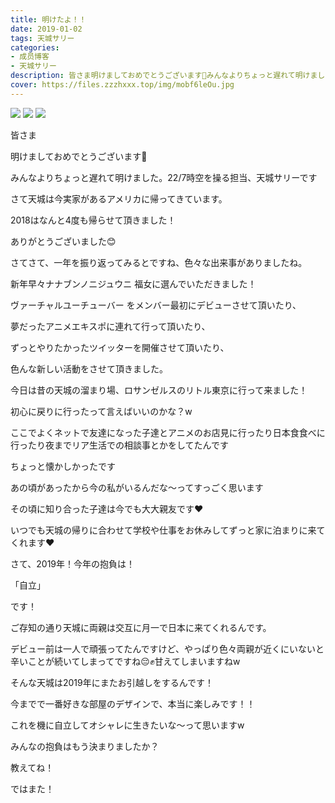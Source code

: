 ```yaml
---
title: 明けたよ！！
date: 2019-01-02
tags: 天城サリー
categories: 
- 成员博客
- 天城サリー
description: 皆さま明けましておめでとうございます🎍みんなよりちょっと遅れて明けました。22/7時空を操る担当、天城サリーですさて天城は今実家があるアメリカに帰ってきています。2018はなんと4度も帰らせて頂きました！あ...
cover: https://files.zzzhxxx.top/img/mobf6leOu.jpg 
---
```

![](https://files.zzzhxxx.top/img/mobf6leOu.jpg)
![](https://files.zzzhxxx.top/img/mobzYJn4k.jpg)
![](https://files.zzzhxxx.top/img/mobTBEd6d.jpg)

皆さま




明けましておめでとうございます🎍




みんなよりちょっと遅れて明けました。22/7時空を操る担当、天城サリーです







さて天城は今実家があるアメリカに帰ってきています。




2018はなんと4度も帰らせて頂きました！




ありがとうございました😊




さてさて、一年を振り返ってみるとですね、色々な出来事がありましたね。




新年早々ナナブンノニジュウニ 福女に選んでいただきました！




ヴァーチャルユーチューバー をメンバー最初にデビューさせて頂いたり、




夢だったアニメエキスポに連れて行って頂いたり、




ずっとやりたかったツイッターを開催させて頂いたり、




色んな新しい活動をさせて頂きました。






今日は昔の天城の溜まり場、ロサンゼルスのリトル東京に行って来ました！




初心に戻りに行ったって言えばいいのかな？w




ここでよくネットで友達になった子達とアニメのお店見に行ったり日本食食べに行ったり夜までリア生活での相談事とかをしてたんです




ちょっと懐かしかったです




あの頃があったから今の私がいるんだな〜ってすっごく思います






その頃に知り合った子達は今でも大大親友です❤️




いつでも天城の帰りに合わせて学校や仕事をお休みしてずっと家に泊まりに来てくれます❤️




さて、2019年！今年の抱負は！




「自立」




です！




ご存知の通り天城に両親は交互に月一で日本に来てくれるんです。




デビュー前は一人で頑張ってたんですけど、やっぱり色々両親が近くにいないと辛いことが続いてしまってですね😔✊甘えてしまいますねw




そんな天城は2019年にまたお引越しをするんです！




今までで一番好きな部屋のデザインで、本当に楽しみです！！




これを機に自立してオシャレに生きたいな〜って思いますw




みんなの抱負はもう決まりましたか？




教えてね！




ではまた！















